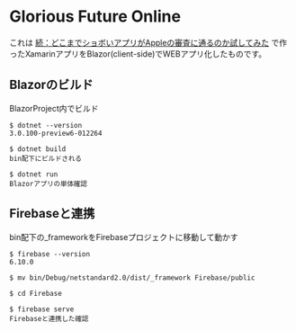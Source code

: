 # Glorious Future Online

これは [続：どこまでショボいアプリがAppleの審査に通るのか試してみた](https://qiita.com/megumu-u/items/29c28ed9b2b3830769f7) で作ったXamarinアプリをBlazor(client-side)でWEBアプリ化したものです。

## Blazorのビルド

BlazorProject内でビルド

````
$ dotnet --version
3.0.100-preview6-012264

$ dotnet build
bin配下にビルドされる

$ dotnet run
Blazorアプリの単体確認
````


## Firebaseと連携

bin配下の_frameworkをFirebaseプロジェクトに移動して動かす

````
$ firebase --version
6.10.0

$ mv bin/Debug/netstandard2.0/dist/_framework Firebase/public

$ cd Firebase

$ firebase serve
Firebaseと連携した確認
````


